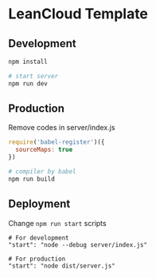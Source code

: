 # LeanCloud Template


## Development

``` bash
npm install

# start server
npm run dev

```

## Production

Remove codes in server/index.js
``` js
require('babel-register')({
  sourceMaps: true
})
```

``` bash
# compiler by babel
npm run build
```

## Deployment

Change `npm run start` scripts

```
# For development
"start": "node --debug server/index.js"

# For production
"start": "node dist/server.js"
```
